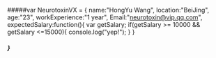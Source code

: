 #####var NeurotoxinVX = {
		name:"HongYu Wang",
		location:"BeiJing",
		age:"23",
		workExperience:"1 year",
		Email:"neurotoxin@vip.qq.com",
		expectedSalary:function(){
			var getSalary;
			if(getSalary >= 10000 && getSalary <=15000){
				console.log("yep!");
			}
		}
#####	}
